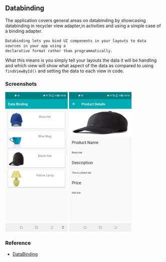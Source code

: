 ## Databinding 

The application covers general areas on databinding by showcasing databinding in recycler view
adapter,in activities and using a simple case of a binding adapter.

```
Databinding lets you bind UI components in your layouts to data sources in your app using a 
declarative format rather than programmatically.
```         

What this means is you simply tell your layouts the data it will be handling and which view will show
what aspect of the data as compared to using ```findViewById()``` and setting the data to each view
in code.

### Screenshots

<img src="art/1.png" width="200"/> <img src="art/2.png" width="200"/>

### Reference

- [DataBinding](https://developer.android.com/topic/libraries/data-binding)



